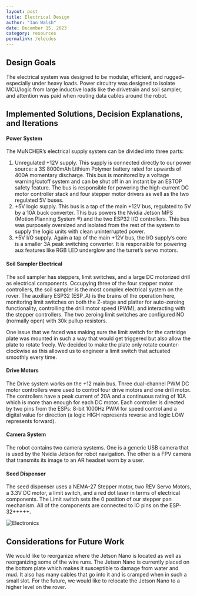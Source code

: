 ```yaml
---
layout: post
title: Electrical Design
author: "Ian Walsh"
date: December 15, 2023
category: resources
permalink: /elecdes
---
```

## Design Goals

The electrical system was designed to be modular, efficient, and rugged–especially under heavy loads. Power circuitry was designed to isolate MCU/logic from large inductive loads like the drivetrain and soil sampler, and attention was paid when routing data cables around the robot. 

## Implemented Solutions, Decision Explanations, and Iterations

#### Power System
The MuNCHER’s electrical supply system can be divided into three parts:

1. Unregulated +12V supply. This supply is connected directly to our power source: a 3S 8000mAh Lithium Polymer battery rated for upwards of 400A momentary discharge. This bus is monitored by a voltage warning/cutoff system and can be shut off in an instant by an ESTOP safety feature. The bus is responsible for powering the high-current DC motor controller stack and four stepper motor drivers as well as the two regulated 5V buses. 
2. +5V logic supply. This bus is a tap of the main +12V bus, regulated to 5V by a 10A buck converter. This bus powers the Nvidia Jetson MPS (Motion Planning System ®) and the two ESP32 I/O controllers. This bus was purposely oversized and isolated from the rest of the system to supply the logic units with clean uninterrupted power.
3. +5V I/O supply. Again a tap of the main +12V bus, the I/O supply’s core is a smaller 3A peak switching converter. It is responsible for powering aux features like RGB LED underglow and the turret’s servo motors.

#### Soil Sampler Electrical
The soil sampler has steppers, limit switches, and a large DC motorized drill as electrical components. Occupying three of the four stepper motor controllers, the soil sampler is the most complex electrical system on the rover. The auxiliary ESP32 (ESP_A) is the brains of the operation here, monitoring limit switches on both the Z-stage and platter for auto-zeroing functionality, controlling the drill motor speed (PWM), and interacting with the stepper controllers. The two zeroing limit switches are configured NO (normally open) with 30k pullup resistors. 

One issue that we faced was making sure the limit switch for the cartridge plate was mounted in such a way that would get triggered but also allow the plate to rotate freely. We decided to make the plate only rotate counter-clockwise as this allowed us to engineer a limit switch that actuated smoothly every time.

#### Drive Motors
The Drive system works on the +12 main bus. Three dual-channel PWM DC motor controllers were used to control four drive motors and one drill motor. The controllers have a peak current of 20A and a continuous rating of 10A which is more than enough for each DC motor. Each controller is directed by two pins from the ESPs: 8-bit 1000Hz PWM for speed control and a digital value for direction (a logic HIGH represents reverse and logic LOW represents forward). 

#### Camera System
The robot contains two camera systems. One is a generic USB camera that is used by the Nvidia Jetson for robot navigation. The other is a FPV camera that transmits its image to an AR headset worn by a user.
			
#### Seed Dispenser 
The seed dispenser uses a NEMA-27 Stepper motor, two REV Servo Motors, a 3.3V DC motor, a limit switch, and a red dot laser in terms of electrical components. The Limit switch sets the 0 position of our stepper pan mechanism. All of the components are connected to IO pins on the ESP-32+++++.

![Electronics](https://zaynpatel.github.io/the_muncher//assets/img/esp.png)

## Considerations for Future Work
We would like to reorganize where the Jetson Nano is located as well as reorganizing some of the wire runs. The Jetson Nano is currently placed on the bottom plate which makes it susceptible to damage from water and mud. It also has many cables that go into it and is cramped when in such a small slot. For the future, we would like to relocate the Jetson Nano to a higher level on the rover. 
